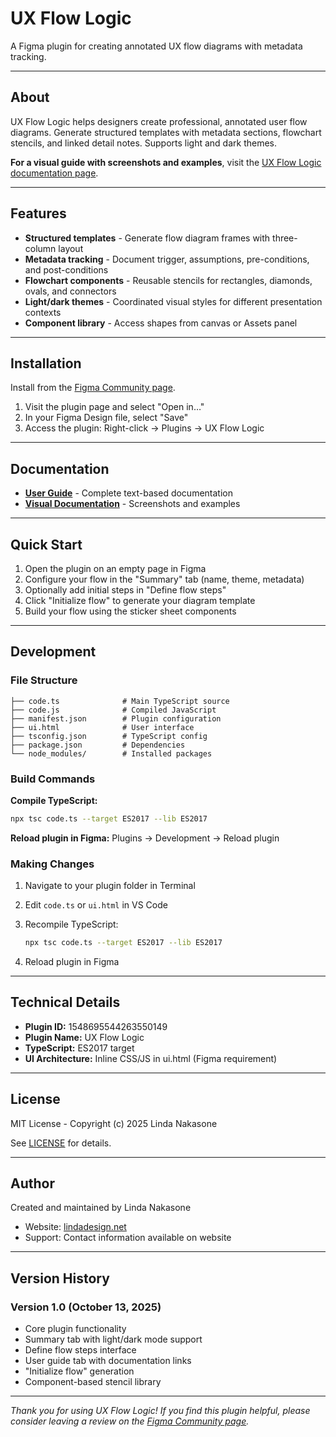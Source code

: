 # UX Flow Logic

A Figma plugin for creating annotated UX flow diagrams with metadata tracking.

---

## About

UX Flow Logic helps designers create professional, annotated user flow diagrams. Generate structured templates with metadata sections, flowchart stencils, and linked detail notes. Supports light and dark themes.

**For a visual guide with screenshots and examples**, visit the [UX Flow Logic documentation page](https://lindadesign.net/figma-plugin/ux_flow_logic.html).

---

## Features

- **Structured templates** - Generate flow diagram frames with three-column layout
- **Metadata tracking** - Document trigger, assumptions, pre-conditions, and post-conditions
- **Flowchart components** - Reusable stencils for rectangles, diamonds, ovals, and connectors
- **Light/dark themes** - Coordinated visual styles for different presentation contexts
- **Component library** - Access shapes from canvas or Assets panel

---

## Installation

Install from the [Figma Community page](https://www.figma.com/community/plugin/1548695544263550149/ux-flow-logic).

1. Visit the plugin page and select "Open in…"
2. In your Figma Design file, select "Save"
3. Access the plugin: Right-click → Plugins → UX Flow Logic

---

## Documentation

- **[User Guide](UserGuide.md)** - Complete text-based documentation
- **[Visual Documentation](https://lindadesign.net/figma-plugin/ux_flow_logic.html)** - Screenshots and examples

---

## Quick Start

1. Open the plugin on an empty page in Figma
2. Configure your flow in the "Summary" tab (name, theme, metadata)
3. Optionally add initial steps in "Define flow steps"
4. Click "Initialize flow" to generate your diagram template
5. Build your flow using the sticker sheet components

---

## Development

### File Structure
```
├── code.ts              # Main TypeScript source
├── code.js              # Compiled JavaScript
├── manifest.json        # Plugin configuration
├── ui.html              # User interface
├── tsconfig.json        # TypeScript config
├── package.json         # Dependencies
└── node_modules/        # Installed packages
```

### Build Commands

**Compile TypeScript:**
```bash
npx tsc code.ts --target ES2017 --lib ES2017
```

**Reload plugin in Figma:**
Plugins → Development → Reload plugin

### Making Changes

1. Navigate to your plugin folder in Terminal

2. Edit `code.ts` or `ui.html` in VS Code

3. Recompile TypeScript:
   ```bash
   npx tsc code.ts --target ES2017 --lib ES2017
   ```

4. Reload plugin in Figma

---

## Technical Details

- **Plugin ID:** 1548695544263550149
- **Plugin Name:** UX Flow Logic
- **TypeScript:** ES2017 target
- **UI Architecture:** Inline CSS/JS in ui.html (Figma requirement)

---

## License

MIT License - Copyright (c) 2025 Linda Nakasone

See [LICENSE](LICENSE) for details.

---

## Author

Created and maintained by Linda Nakasone

- Website: [lindadesign.net](http://lindadesign.net)
- Support: Contact information available on website

---

## Version History

### Version 1.0 (October 13, 2025)
- Core plugin functionality
- Summary tab with light/dark mode support
- Define flow steps interface
- User guide tab with documentation links
- "Initialize flow" generation
- Component-based stencil library

---

*Thank you for using UX Flow Logic! If you find this plugin helpful, please consider leaving a review on the [Figma Community page](https://www.figma.com/community/plugin/1548695544263550149/ux-flow-logic).*